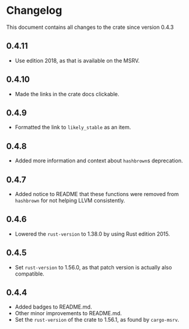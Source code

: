 # Changelog

This document contains all changes to the crate since version 0.4.3

## 0.4.11

- Use edition 2018, as that is available on the MSRV.

## 0.4.10

- Made the links in the crate docs clickable.

## 0.4.9

- Formatted the link to `likely_stable` as an item.

## 0.4.8

- Added more information and context about `hashbrown`s deprecation.

## 0.4.7

- Added notice to README that these functions were removed from `hashbrown` for not helping LLVM consistently.

## 0.4.6

- Lowered the `rust-version` to 1.38.0 by using Rust edition 2015.

## 0.4.5

- Set `rust-version` to 1.56.0, as that patch version is actually also compatible.

## 0.4.4

- Added badges to README.md.
- Other minor improvements to README.md.
- Set the `rust-version` of the crate to 1.56.1, as found by `cargo-msrv`.
